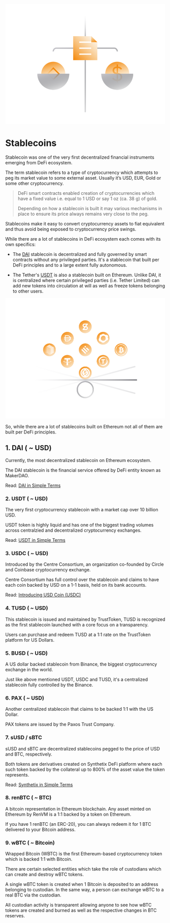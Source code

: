 ![](images/defi5-Main-l.png)

# Stablecoins

Stablecoin was one of the very first decentralized financial instruments emerging from DeFi ecosystem. 

The term stablecoin refers to a type of cryptocurrency which attempts to peg its market value to some external asset. Usually it’s USD, EUR, Gold or some other cryptocurrency.

> DeFi smart contracts enabled creation of cryptocurrencies which have a fixed value i.e. equal to 1 USD or say 1 oz (ca. 38 g) of gold. 
>
> Depending on how a stablecoin is built it may various mechanisms in place to ensure its price always remains very close to the peg. 

Stablecoins make it easy to convert cryptocurrency assets to fiat equivalent and thus avoid being exposed to cryptocurrency price swings.

While there are a lot of stablecoins in DeFi ecosystem each comes with its own specifics:

- The [DAI](/guides/token_guides/makerdao.md) stablecoin is decentralized and fully governed by smart contracts without any privileged parties. It's a stablecoin that built per DeFi principles and to a large extent fully autonomous.

- The Tether's [USDT](/guides/token_guides/tether.md) is also a stablecoin built on Ethereum. Unlike DAI, it is centralized where certain privileged parties (i.e. Tether Limited) can add new tokens into circulation at will as well as freeze tokens belonging to other users.

![](images/defi5-Stablecoins-l.png)

So, while there are a lot of stablecoins built on Ethereum not all of them are built per DeFi principles.

## 1. DAI ( ~ USD)

Currently, the most decentralized stablecoin on Ethereum ecosystem. 
    
The DAI stablecoin is the financial service offered by DeFi entity known as MakerDAO.
    
Read: [DAI in Simple Terms](/guides/token_guides/makerdao.md)
    
### 2. USDT ( ~ USD)

The very first cryptocurrency stablecoin with a market cap over 10 billion USD.
    
USDT token is highly liquid and has one of the biggest trading volumes across centralzied and decentralized cryptocurrency exchanges.

Read: [USDT in Simple Terms](/guides/token_guides/tether.md)
            
### 3. USDC ( ~ USD)

Introduced by the Centre Consortium, an organization co-founded by Circle and Coinbase cryptocurrency exchange.
    
Centre Consortium has full control over the stablecoin and claims to have each coin backed by USD on a 1-1 basis, held on its bank accounts.
    
Read: [Introducing USD Coin (USDC)](https://www.centre.io/usdc)
    
### 4. TUSD ( ~ USD)

This stablecoin is issued and maintained by TrustToken, TUSD is recognized as the first stablecoin launched with a core focus on a transparency. 
    
Users can purchase and redeem TUSD at a 1:1 rate on the TrustToken platform for US Dollars.
    
### 5. BUSD ( ~ USD)

A US dollar backed stablecoin from Binance, the biggest cryptocurrency exchange in the world. 
    
Just like above mentioned USDT, USDC and TUSD, it's a centralized stablecoin fully controlled by the Binance.
    
### 6. PAX ( ~ USD)

Another centralized stablecoin that claims to be backed 1:1 with the US Dollar. 

PAX tokens are issued by the Paxos Trust Company.

### 7. sUSD / sBTC

sUSD and sBTC are decentralized stablecoins pegged to the price of USD and BTC, respectively. 

Both tokens are derivatives created on Synthetix DeFi platform where each such token backed by the collateral up to 800% of the asset value the token represents.

Read: [Synthetix in Simple Terms](/guides/token_guides/synthetix.md)
    
### 8. renBTC  ( ~ BTC)

A bitcoin representation in Ethereum blockchain. Any asset minted on Ethereum by RenVM is a 1:1 backed by a token on Ethereum. 

If you have 1 renBTC (an ERC-20), you can always redeem it for 1 BTC delivered to your Bitcoin address. 
    
### 9. wBTC  ( ~ Bitcoin)

Wrapped Bitcoin (WBTC) is the first Ethereum-based cryptocurrency token which is backed 1:1 with Bitcoin.
    
There are certain selected entities which take the role of custodians which can create and destroy wBTC tokens.
     
A single wBTC token is created when 1 Bitcoin is deposited to an address belonging to custodian. In the same way, a person can exchange wBTC to a real BTC via the custodian.
     
All custodian activity is transparent allowing anyone to see how wBTC tokens are created and burned as well as the respective changes in BTC reserves.
